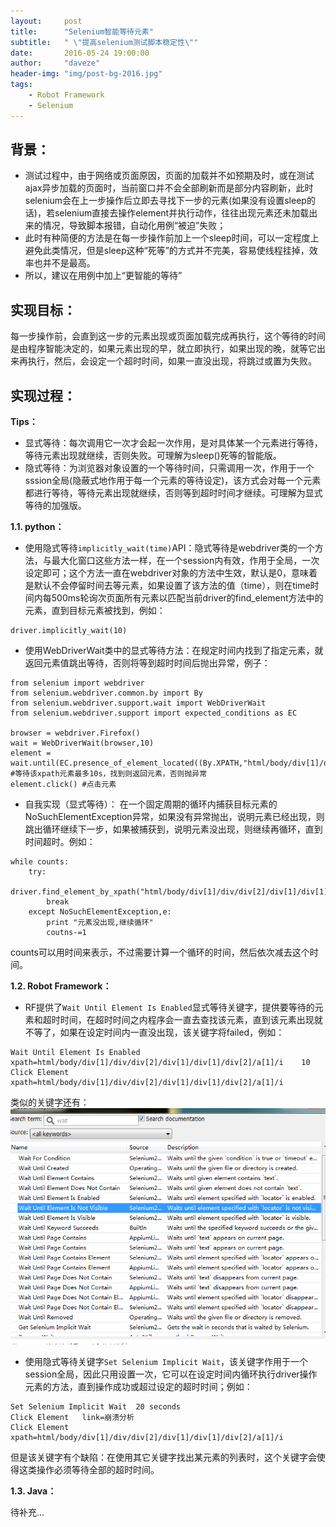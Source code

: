 ```yaml
---
layout:     post
title:      "Selenium智能等待元素"
subtitle:   " \"提高selenium测试脚本稳定性\""
date:       2016-05-24 19:00:00
author:     "daveze"
header-img: "img/post-bg-2016.jpg"
tags:
    - Robot Framework
    - Selenium
---
```


## 背景：
- 测试过程中，由于网络或页面原因，页面的加载并不如预期及时，或在测试ajax异步加载的页面时，当前窗口并不会全部刷新而是部分内容刷新，此时selenium会在上一步操作后立即去寻找下一步的元素(如果没有设置sleep的话)，若selenium直接去操作element并执行动作，往往出现元素还未加载出来的情况，导致脚本报错，自动化用例“被迫”失败；
- 此时有种简便的方法是在每一步操作前加上一个sleep时间，可以一定程度上避免此类情况，但是sleep这种“死等”的方式并不完美，容易使线程挂掉，效率也并不是最高。
- 所以，建议在用例中加上“更智能的等待”

## 实现目标：
每一步操作前，会直到这一步的元素出现或页面加载完成再执行，这个等待的时间是由程序智能决定的，如果元素出现的早，就立即执行，如果出现的晚，就等它出来再执行，然后，会设定一个超时时间，如果一直没出现，将跳过或置为失败。

## 实现过程：
**Tips：**

- 显式等待：每次调用它一次才会起一次作用，是对具体某一个元素进行等待，等待元素出现就继续，否则失败。可理解为sleep()死等的智能版。
- 隐式等待：为浏览器对象设置的一个等待时间，只需调用一次，作用于一个sssion全局(隐蔽式地作用于每一个元素的等待设定)，该方式会对每一个元素都进行等待，等待元素出现就继续，否则等到超时时间才继续。可理解为显式等待的加强版。

**1.1. python：**

- 使用隐式等待`implicitly_wait(time)`API：隐式等待是webdriver类的一个方法，与最大化窗口这些方法一样，在一个session内有效，作用于全局，一次设定即可；这个方法一直在webdriver对象的方法中生效，默认是0，意味着是默认不会停留时间去等元素，如果设置了该方法的值（time），则在time时间内每500ms轮询次页面所有元素以匹配当前driver的find_element方法中的元素，直到目标元素被找到，例如：

```
driver.implicitly_wait(10)
```

- 使用WebDriverWait类中的显式等待方法：在规定时间内找到了指定元素，就返回元素值跳出等待，否则将等到超时时间后抛出异常，例子：

```
from selenium import webdriver
from selenium.webdriver.common.by import By
from selenium.webdriver.support.wait import WebDriverWait
from selenium.webdriver.support import expected_conditions as EC

browser = webdriver.Firefox()
wait = WebDriverWait(browser,10)
element = wait.until(EC.presence_of_element_located((By.XPATH,"html/body/div[1]/div/div[2]/div[1]/div[1]/div[2]/a[1]/i"))) #等待该xpath元素最多10s，找到则返回元素，否则抛异常
element.click() #点击元素
```

- 自我实现（显式等待）：
在一个固定周期的循环内捕获目标元素的NoSuchElementException异常，如果没有异常抛出，说明元素已经出现，则跳出循环继续下一步，如果被捕获到，说明元素没出现，则继续再循环，直到时间超时。例如：

```
while counts:
    try:
        driver.find_element_by_xpath("html/body/div[1]/div/div[2]/div[1]/div[1]/div[2]/a[1]/i")
        break
    except NoSuchElementException,e:
        print "元素没出现,继续循环"
        coutns-=1
```

counts可以用时间来表示，不过需要计算一个循环的时间，然后依次减去这个时间。

**1.2. Robot Framework：**

- RF提供了`Wait Until Element Is Enabled`显式等待关键字，提供要等待的元素和超时时间，在超时时间之内程序会一直去查找该元素，直到该元素出现就不等了，如果在设定时间内一直没出现，该关键字将failed，例如：

```
Wait Until Element Is Enabled    xpath=html/body/div[1]/div/div[2]/div[1]/div[1]/div[2]/a[1]/i    10
Click Element    xpath=html/body/div[1]/div/div[2]/div[1]/div[1]/div[2]/a[1]/i
```
类似的关键字还有：
<img class="showdom" src="/images/in-post/selenium/selenium智能等待元素/selenium智能等待元素-RF显示等待关键字.png">

- 使用隐式等待关键字`Set Selenium Implicit Wait`，该关键字作用于一个session全局，因此只用设置一次，它可以在设定时间内循环执行driver操作元素的方法，直到操作成功或超过设定的超时时间；例如：

```
Set Selenium Implicit Wait	20 seconds
Click Element	link=崩溃分析
Click Element	xpath=html/body/div[1]/div/div[2]/div[1]/div[1]/div[2]/a[1]/i
```

但是该关键字有个缺陷：在使用其它关键字找出某元素的列表时，这个关键字会使得这类操作必须等待全部的超时时间。

**1.3. Java：**

待补充...